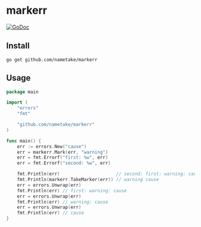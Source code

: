 markerr
=======

[![GoDoc](https://godoc.org/github.com/nametake/suberr?status.svg)](https://godoc.org/github.com/nametake/suberr)

Install
-------

`go get github.com/nametake/markerr`

Usage
-----

```go
package main

import (
	"errors"
	"fmt"

	"github.com/nametake/markerr"
)

func main() {
	err := errors.New("cause")
	err = markerr.Mark(err, "warning")
	err = fmt.Errorf("first: %w", err)
	err = fmt.Errorf("second: %w", err)

	fmt.Println(err)                     // second: first: warning: cause
	fmt.Println(markerr.TakeMarker(err)) // warning cause
	err = errors.Unwrap(err)
	fmt.Println(err) // first: warning: cause
	err = errors.Unwrap(err)
	fmt.Println(err) // warning: cause
	err = errors.Unwrap(err)
	fmt.Println(err) // cause
}
```
